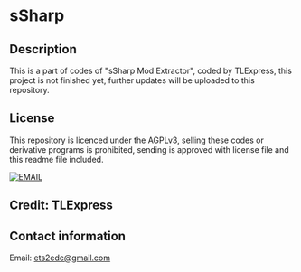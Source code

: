 # sSharp

## Description

This is a part of codes of "sSharp Mod Extractor", coded by TLExpress, this project is not finished yet, further updates will be uploaded to this repository.

## License

This repository is licenced under the AGPLv3, selling these codes or derivative programs is prohibited, sending is approved with license file and this readme file included.

[![EMAIL](https://tlexpress.github.io/CGhws/index_files/email_thumb.png)](mailto:ets2edc@gmail.com)

## Credit: TLExpress

## Contact information

Email: ets2edc@gmail.com